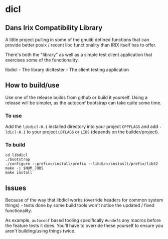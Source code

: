 # dicl

## Dans Irix Compatibility Library

A little project pulling in some of the gnulib defined functions that can provide better posix / recent libc functionality than IRIX itself has to offer.

There's both the "library" as well as a simple test client application that exercises some of the functionality.

libdicl - The library
dicltester - The client testing application

## How to build/use
Use one of the release builds from github or build it yourself. Using a release will be simpler, as the autoconf bootstrap can take quite some time.

### To use
Add the `libdicl-0.1` installed directory into your project `CPPFLAGS` and add `-ldicl-0.1` to your project `LDFLAGS` or `LIBS` (depends on the builder/project).

### To build
```
cd libdicl
./bootstrap
./configure --prefix=/install/prefix --libdir=/instasll/prefix/lib32
make -j $NUM_JOBS
make install
```

## Issues
Because of the way that libdicl works (override headers for common system things) - tests done by some build tools won't notice the updated / fixed functionality.

As example, `autoconf` based tooling specifically `#undef`s any macros before the feature tests it does. You'll have to override these yourself to ensure you aren't building/using things twice.
